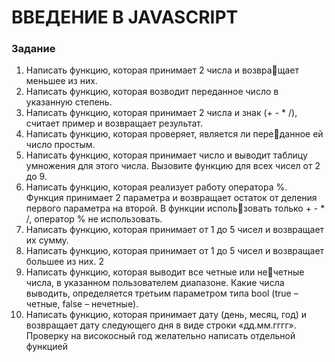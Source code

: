 # ВВЕДЕНИЕ В JAVASCRIPT
### Задание 
1. Написать функцию, которая принимает 2 числа и возвращает меньшее из них.
2. Написать функцию, которая возводит переданное число 
в указанную степень.
3. Написать функцию, которая принимает 2 числа и знак 
(+ - * /), считает пример и возвращает результат.
4. Написать функцию, которая проверяет, является ли переданное ей число простым.
5. Написать функцию, которая принимает число и выводит 
таблицу умножения для этого числа. Вызовите функцию 
для всех чисел от 2 до 9.
6. Написать функцию, которая реализует работу оператора %. 
Функция принимает 2 параметра и возвращает остаток от 
деления первого параметра на второй. В функции использовать только + - * /, оператор % не использовать. 
7. Написать функцию, которая принимает от 1 до 5 чисел и 
возвращает их сумму.
8. Написать функцию, которая принимает от 1 до 5 чисел и 
возвращает большее из них.
2
9. Написать функцию, которая выводит все четные или нечетные числа, в указанном пользователем диапазоне. Какие 
числа выводить, определяется третьим параметром типа 
bool (true – четные, false – нечетные).
10. Написать функцию, которая принимает дату (день, месяц, 
год) и возвращает дату следующего дня в виде строки 
«дд.мм.гггг». Проверку на високосный год желательно 
написать отдельной функцией
